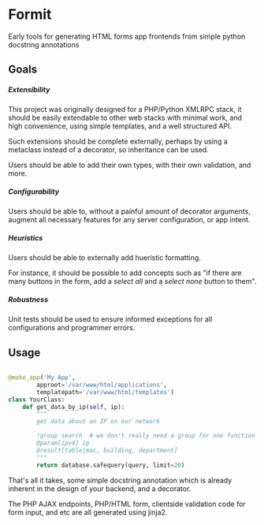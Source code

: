 # Formit

Early tools for generating HTML forms app frontends from simple python docstring annotations

## Goals

##### Extensibility

This project was originally designed for a PHP/Python XMLRPC stack, 
it should be easily extendable to other web stacks with minimal work, and high
convenience, using simple templates, and a well structured API.

Such extensions should be complete externally, perhaps by using a metaclass 
instead of a decorator, so inheritance can be used.

Users should be able to add their own types, with their own validation, and more.

##### Configurability

Users should be able to, without a painful amount of decorator arguments, 
augment all necessary features for any server configuration, or app intent.

##### Heuristics

Users should be able to externally add hueristic formatting.

For instance, it should be possible to add concepts such as "if there are many buttons in the form, add a *select all* and a *select none* button to them".

##### Robustness

Unit tests should be used to ensure informed exceptions for all configurations and programmer errors.

## Usage

```Python

@make_app('My App', 
        approot='/var/www/html/applications', 
        templatepath='/var/www/html/templates')
class YourClass:
    def get_data_by_ip(self, ip):
        """
        get data about an IP on our network

        !group search  # we don't really need a group for one function
        @param[ipv4] ip
        @result[table|mac, building, department]
        """
        return database.safequery(query, limit=20)

```

That's all it takes, some simple docstring annotation which is already inherent 
in the design of your backend, and a decorator.

The PHP AJAX endpoints, PHP/HTML form, clientside validation code for form input, and etc are all generated using jinja2.


